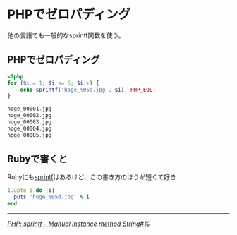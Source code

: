 # PHPでゼロパディング

他の言語でも一般的なsprintf関数を使う。

<!-- READMORE -->


## PHPでゼロパディング

~~~ php
<?php
for ($i = 1; $i <= 5; $i++) {
    echo sprintf('hoge_%05d.jpg', $i), PHP_EOL;
}
~~~

~~~ php
hoge_00001.jpg
hoge_00002.jpg
hoge_00003.jpg
hoge_00004.jpg
hoge_00005.jpg
~~~


## Rubyで書くと

Rubyにも[sprintf](http://rurema.clear-code.com/1.8.7/doc/print_format.html)はあるけど、この書き方のほうが短くて好き

~~~ ruby
1.upto 5 do |i|
  puts 'hoge_%05d.jpg' % i
end
~~~

---

<cite>[PHP: sprintf - Manual](http://jp.php.net/manual/ja/function.sprintf.php)</cite>
<cite>[instance method String#%](http://rurema.clear-code.com/1.8.7/method/String/i/=25.html)</cite>
